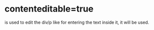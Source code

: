 # contenteditable=true

is used to edit the div/p like for entering the text inside it, it will be used.